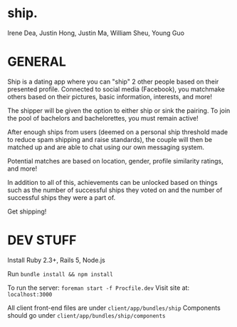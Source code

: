 # ship.

Irene Dea, Justin Hong, Justin Ma, William Sheu, Young Guo 

# GENERAL
Ship is a dating app where you can "ship" 2 other people based on their presented profile. Connected to social media (Facebook), you  matchmake others based on their pictures, basic information, interests, and more!  

The shipper will be given the option to either ship or sink the pairing. To join the pool of bachelors and bachelorettes, you must remain active!

After enough ships from users (deemed on a personal ship threshold made to reduce spam shipping and raise standards), the couple will then be matched up and are able to chat using our own messaging system.

Potential matches are based on location, gender, profile similarity ratings, and more! 

In addition to all of this, achievements can be unlocked based on things such as the number of successful ships they voted on and the number of successful ships they were a part of.

Get shipping!

# DEV STUFF

Install Ruby 2.3+, Rails 5, Node.js

Run `bundle install && npm install`

To run the server: `foreman start -f Procfile.dev`
Visit site at: `localhost:3000`

All client front-end files are under `client/app/bundles/ship`
Components should go under `client/app/bundles/ship/components`